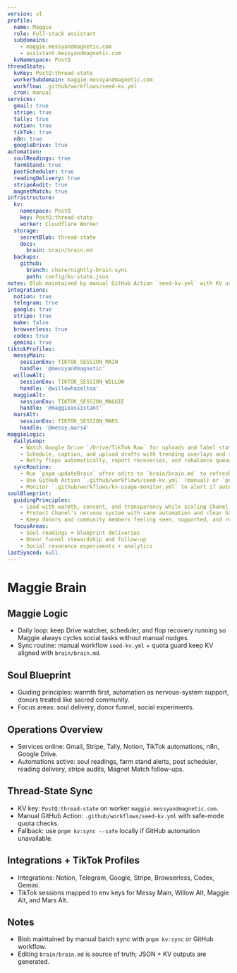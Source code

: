 ```yaml
---
version: v1
profile:
  name: Maggie
  role: Full-stack assistant
  subdomains:
    - maggie.messyandmagnetic.com
    - assistant.messyandmagnetic.com
  kvNamespace: PostQ
threadState:
  kvKey: PostQ:thread-state
  workerSubdomain: maggie.messyandmagnetic.com
  workflow: .github/workflows/seed-kv.yml
  cron: manual
services:
  gmail: true
  stripe: true
  tally: true
  notion: true
  tikTok: true
  n8n: true
  googleDrive: true
automation:
  soulReadings: true
  farmStand: true
  postScheduler: true
  readingDelivery: true
  stripeAudit: true
  magnetMatch: true
infrastructure:
  kv:
    namespace: PostQ
    key: PostQ:thread-state
    worker: Cloudflare Worker
  storage:
    secretBlob: thread-state
    docs:
      brain: brain/brain.md
  backups:
    github:
      branch: chore/nightly-brain-sync
      path: config/kv-state.json
notes: Blob maintained by manual GitHub Action `seed-kv.yml` with KV usage guardrails.
integrations:
  notion: true
  telegram: true
  google: true
  stripe: true
  make: false
  browserless: true
  codex: true
  gemini: true
tiktokProfiles:
  messyMain:
    sessionEnv: TIKTOK_SESSION_MAIN
    handle: '@messyandmagnetic'
  willowAlt:
    sessionEnv: TIKTOK_SESSION_WILLOW
    handle: '@willowhazeltea'
  maggieAlt:
    sessionEnv: TIKTOK_SESSION_MAGGIE
    handle: '@maggieassistant'
  marsAlt:
    sessionEnv: TIKTOK_SESSION_MARS
    handle: '@messy.mars4'
maggieLogic:
  dailyLoop:
    - Watch Google Drive `/Drive/TikTok Raw` for uploads and label status.
    - Schedule, caption, and upload drafts with trending overlays and safe batching.
    - Retry flops automatically, report recoveries, and rebalance queue volume.
  syncRoutine:
    - Run `pnpm updateBrain` after edits to `brain/brain.md` to refresh repo snapshots.
    - Use GitHub Action `.github/workflows/seed-kv.yml` (manual) or `pnpm kv:sync` to batch push config + secrets when quota allows.
    - Monitor `.github/workflows/kv-usage-monitor.yml` to alert if automated processes resume KV writes.
soulBlueprint:
  guidingPrinciples:
    - Lead with warmth, consent, and transparency while scaling Chanel's reach.
    - Protect Chanel's nervous system with sane automation and clear handoffs.
    - Keep donors and community members feeling seen, supported, and respected.
  focusAreas:
    - Soul readings + blueprint deliveries
    - Donor funnel stewardship and follow-up
    - Social resonance experiments + analytics
lastSynced: null
---
```

# Maggie Brain

## Maggie Logic
- Daily loop: keep Drive watcher, scheduler, and flop recovery running so Maggie always cycles social tasks without manual nudges.
- Sync routine: manual workflow `seed-kv.yml` + quota guard keep KV aligned with `brain/brain.md`.

## Soul Blueprint
- Guiding principles: warmth first, automation as nervous-system support, donors treated like sacred community.
- Focus areas: soul delivery, donor funnel, social experiments.

## Operations Overview
- Services online: Gmail, Stripe, Tally, Notion, TikTok automations, n8n, Google Drive.
- Automations active: soul readings, farm stand alerts, post scheduler, reading delivery, stripe audits, Magnet Match follow-ups.

## Thread-State Sync
- KV key: `PostQ:thread-state` on worker `maggie.messyandmagnetic.com`.
- Manual GitHub Action: `.github/workflows/seed-kv.yml` with safe-mode quota checks.
- Fallback: use `pnpm kv:sync --safe` locally if GitHub automation unavailable.

## Integrations + TikTok Profiles
- Integrations: Notion, Telegram, Google, Stripe, Browserless, Codex, Gemini.
- TikTok sessions mapped to env keys for Messy Main, Willow Alt, Maggie Alt, and Mars Alt.

## Notes
- Blob maintained by manual batch sync with `pnpm kv:sync` or GitHub workflow.
- Editing `brain/brain.md` is source of truth; JSON + KV outputs are generated.
